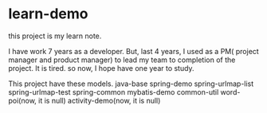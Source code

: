 # learn-demo

this project is my learn note.

I have work 7 years as a developer. But, last 4 years, I used  as a PM( project manager and product manager) to lead my team to completion of the project. It is tired. so now, I hope have one year to study.

This project have these models.
    java-base
    spring-demo
    spring-urlmap-list
    spring-urlmap-test
    spring-common
    mybatis-demo
    common-util
    word-poi(now, it is null)
    activity-demo(now, it is null)
    
    
